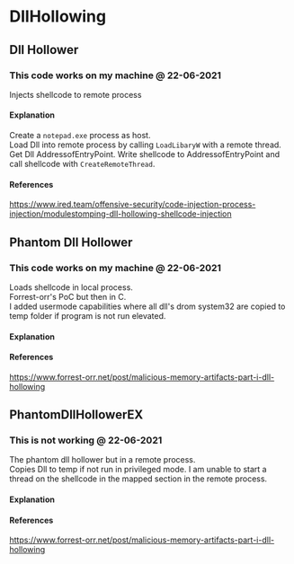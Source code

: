 # DllHollowing

## Dll Hollower
### This code works on my machine @ 22-06-2021
Injects shellcode to remote process
#### Explanation
Create a `notepad.exe` process as host.  
Load Dll into remote process by calling `LoadLibaryW` with a remote thread.  
Get Dll AddressofEntryPoint.
Write shellcode to AddressofEntryPoint and call shellcode with `CreateRemoteThread`.  

#### References
https://www.ired.team/offensive-security/code-injection-process-injection/modulestomping-dll-hollowing-shellcode-injection  

## Phantom Dll Hollower
### This code works on my machine @ 22-06-2021
Loads shellcode in local process.  
Forrest-orr's PoC but then in C.  
I added usermode capabilities where all dll's drom system32 are copied to temp folder if program is not run elevated.
#### Explanation
#### References
https://www.forrest-orr.net/post/malicious-memory-artifacts-part-i-dll-hollowing

## PhantomDllHollowerEX
### This is not working @ 22-06-2021
The phantom dll hollower but in a remote process.   
Copies Dll to temp if not run in privileged mode. I am unable to start a thread on the shellcode in the mapped section in the remote process.
#### Explanation
#### References
https://www.forrest-orr.net/post/malicious-memory-artifacts-part-i-dll-hollowing
